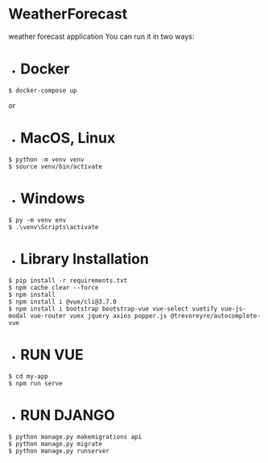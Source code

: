 # WeatherForecast
weather forecast application
You can run it in two ways:
-    # Docker
    $ docker-compose up

or  

-    # MacOS, Linux
    $ python -m venv venv
    $ source venv/bin/activate
    
-    # Windows
    $ py -m venv env
    $ .\venv\Scripts\activate
    
-    # Library Installation
    $ pip install -r requirements.txt
    $ npm cache clear --force
    $ npm install
    $ npm install i @vue/cli@3.7.0
    $ npm install i bootstrap bootstrap-vue vue-select vuetify vue-js-modal vue-router vuex jquery axios popper.js @trevoreyre/autocomplete-vue
    
    
-    # RUN VUE
    
    $ cd my-app
    $ npm run serve


-    # RUN DJANGO
    $ python manage.py makemigrations api
    $ python manage.py migrate
    $ python manage.py runserver